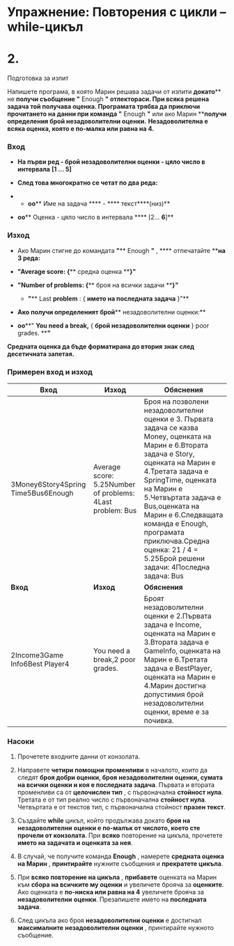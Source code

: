 ﻿# Упражнение: Повторения с цикли – while-цикъл

# 2.
Подготовка за изпит

Напишете програма, в която Марин решава задачи от изпити **докато**** не ****получи** съобщение **&quot;**** Enough ****&quot;** отлектораси. При всяка решена задача той получава оценка. **Програмата трябва да приключи прочитането на данни при команда**  **&quot;**** Enough ****&quot;**** или ако Марин ****получи определения брой незадоволителни оценки.**
**Незадоволителна е всяка оценка, която е по-малка или равна на 4.**

### Вход

- **На първи ред - брой незадоволителни оценки - цяло число в интервала** **[****1 ****…**** 5****]**
- **След това многократно се четат по два реда:**

-
  - **oo**** Име на задача **** - **** текст****(низ)**

- **oo**** Оценка - цяло число в интервала **** [2… ****6****]**

### Изход

- Ако Марин стигне до командата **&quot;**** Enough ****&quot;**** , **** отпечатайте ****на 3 реда:**

- **&quot;Average score: {**** средна оценка ****}&quot;**
- **&quot;Number of problems: {**** броя на всички задачи ****}&quot;**
  - **&quot;**** Last ****problem**** : { ****името на последната задача**** }&quot;**

- **Ако получи определеният брой**** незадоволителни оценки:**

- **oo****&quot; ****You need a break,**** { ****брой незадоволителни оценки**** } poor grades. ****&quot;**

**Средната оценка да бъде форматирана до втория знак след десетичната запетая.**

### Примерен вход и изход

| **Вход** | **Изход** | **Обяснения** |
| --- | --- | --- |
| 3Money6Story4Spring Time5Bus6Enough | Average score: 5.25Number of problems: 4Last problem: Bus | Броя на позволени незадоволителни оценки е 3. Първата задача се казва Money, оценката на Марин е 6.Втората задача е Story, оценката на Марин е 4.Третата задача е SpringTime, оценката на Марин е 5.Четвъртата задача е Bus,оценката на Марин е 6.Следващата команда е Enough, програмата приключва.Средна оценка: 21 / 4 = 5.25Брой решени задачи: 4Последна задача: Bus |
| **Вход** | **Изход** | **Обяснения** |
| 2Income3Game Info6Best Player4 | You need a break,2 poor grades. | Броят незадоволителни оценки е 2.Първата задача е Income, оценката на Марин е 3.Втората задача е GameInfo, оценката на Марин е 6.Третата задача е BestPlayer, оценката на Марин е 4.Марин достигна допустимия брой незадоволителни оценки, време е за почивка. |

### Насоки

1. Прочетете входните данни от конзолата.

1. Направете **четири помощни променливи** в началото, които да следят **броя добри оценки, броя**  **незадоволителни**  **оценки, сумата на всички оценки и коя е последната задача**. Първата и втората променливи са от **целочислен тип** , с първоначална **стойност нула**. Третата е от тип реално число с първоначална **стойност нула**. Четвъртата е от текстов тип, с първоначална стойност **празен текст**.

1. Създайте **while** цикъл, който продължава докато **броя на**  **незадоволителни**  **оценки е по-малък от числото, което сте прочели от конзолата**. При **всяко** повторение на цикъла, прочетете **името на задачата и оценката за нея**.

1. В случай, че получите команда **Enough** , намерете **средната оценка на Марин** , **принтирайте** нужните съобщения и **прекратете цикъла**.
2. При **всяко повторение на цикъла** , **прибавете** оценката на Марин към **сбора на всичките му оценки** и увеличете брояча за **оценките**. Ако оценката е **по-ниска или равна на 4** увеличете брояча за **незадоволителни**  **оценки**. Презапишете името на **последната задача**.

1. След цикъла ако броя **незадоволителни оценки** е достигнал **максималните**  **незадоволителни оценки** , принтирайте нужното съобщение.

